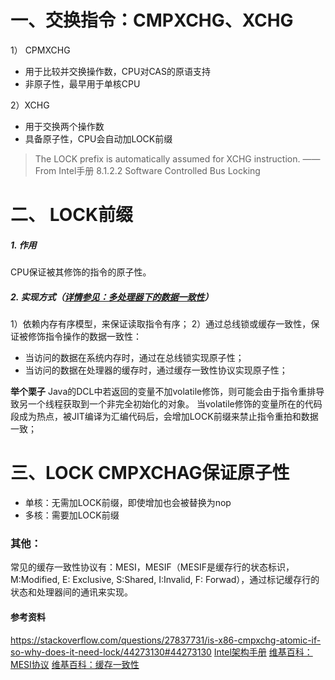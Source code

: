 # 一、交换指令：CMPXCHG、XCHG
1） CPMXCHG
* 用于比较并交换操作数，CPU对CAS的原语支持
* 非原子性，最早用于单核CPU

2）XCHG
* 用于交换两个操作数
* 具备原子性，CPU会自动加LOCK前缀
> The LOCK prefix is automatically assumed for XCHG instruction.
> ——From Intel手册 8.1.2.2 Software Controlled Bus Locking
# 二、 LOCK前缀
##### 1. 作用
CPU保证被其修饰的指令的原子性。
##### 2. 实现方式（[详情参见：多处理器下的数据一致性](https://www.jianshu.com/p/c6884ef67d8c)）
1）依赖内存有序模型，来保证读取指令有序；
2）通过总线锁或缓存一致性，保证被修饰指令操作的数据一致性：
* 当访问的数据在系统内存时，通过在总线锁实现原子性；
* 当访问的数据在处理器的缓存时，通过缓存一致性协议实现原子性；

**举个栗子**
Java的DCL中若返回的变量不加volatile修饰，则可能会由于指令重排导致另一个线程获取到一个非完全初始化的对象。
当volatile修饰的变量所在的代码段成为热点，被JIT编译为汇编代码后，会增加LOCK前缀来禁止指令重拍和数据一致；
# 三、LOCK CMPXCHAG保证原子性
* 单核：无需加LOCK前缀，即使增加也会被替换为nop
* 多核：需要加LOCK前缀

### 其他：
常见的缓存一致性协议有：MESI，MESIF（MESIF是缓存行的状态标识，M:Modified, E: Exclusive, S:Shared, I:Invalid, F: Forwad），通过标记缓存行的状态和处理器间的通讯来实现。
#### 参考资料
https://stackoverflow.com/questions/27837731/is-x86-cmpxchg-atomic-if-so-why-does-it-need-lock/44273130#44273130
[Intel架构手册](https://www.intel.com/content/dam/www/public/us/en/documents/manuals/64-ia-32-architectures-software-developer-vol-3a-part-1-manual.pdf)
[维基百科：MESI协议](https://zh.wikipedia.org/wiki/MESI%E5%8D%8F%E8%AE%AE)
[维基百科：缓存一致性](https://zh.wikipedia.org/wiki/%E5%BF%AB%E5%8F%96%E4%B8%80%E8%87%B4%E6%80%A7)